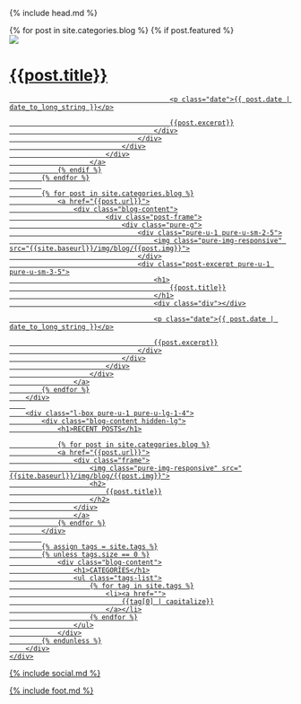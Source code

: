 {% include head.md %}

<div class="l-box blog">
    <div class="pure-g">
        <div class="l-box pure-u-1 pure-u-lg-3-4">
            {% for post in site.categories.blog %}
                {% if post.featured %}
                    <a href="{{post.url}}">
                        <div class="blog-content">
                                <div class="post-frame">
                                    <div class="pure-g">
                                        <div class="pure-u-1 pure-u-sm-2-5">
                                            <img class="pure-img-responsive" src="{{site.baseurl}}/img/blog/{{post.img}}">
                                        </div>
                                        <div class="post-excerpt pure-u-1 pure-u-sm-3-5">
                                            <h1>
                                                {{post.title}}
                                            </h1>
                                            <div class="div"></div>

                                            <p class="date">{{ post.date | date_to_long_string }}</p>

                                            {{post.excerpt}}
                                        </div>
                                    </div>
                                </div>
                            </div>
                        </a>
                {% endif %}
            {% endfor %}
            
            {% for post in site.categories.blog %}
                <a href="{{post.url}}">
                    <div class="blog-content">
                            <div class="post-frame">
                                <div class="pure-g">
                                    <div class="pure-u-1 pure-u-sm-2-5">
                                        <img class="pure-img-responsive" src="{{site.baseurl}}/img/blog/{{post.img}}">
                                    </div>
                                    <div class="post-excerpt pure-u-1 pure-u-sm-3-5">
                                        <h1>
                                            {{post.title}}
                                        </h1>
                                        <div class="div"></div>

                                        <p class="date">{{ post.date | date_to_long_string }}</p>

                                        {{post.excerpt}}
                                    </div>
                                </div>
                            </div>
                        </div>
                    </a>
            {% endfor %}
        </div>
        
        <div class="l-box pure-u-1 pure-u-lg-1-4">
            <div class="blog-content hidden-lg">
                <h1>RECENT POSTS</h1>

                {% for post in site.categories.blog %}
                <a href="{{post.url}}">
                    <div class="frame">
                        <img class="pure-img-responsive" src="{{site.baseurl}}/img/blog/{{post.img}}">
                        <h2>
                            {{post.title}}
                        </h2>
                    </div>
                    </a>
                {% endfor %}
            </div>
            
            {% assign tags = site.tags %}
            {% unless tags.size == 0 %}
                <div class="blog-content">
                    <h1>CATEGORIES</h1>
                    <ul class="tags-list">
                        {% for tag in site.tags %}
                            <li><a href="">
                                {{tag[0] | capitalize}}
                            </a></li>
                        {% endfor %}
                    </ul>
                </div>
            {% endunless %}
        </div>
    </div>
</div>

<div class="blog-social">
    {% include social.md %}
</div>
    
{% include foot.md %}